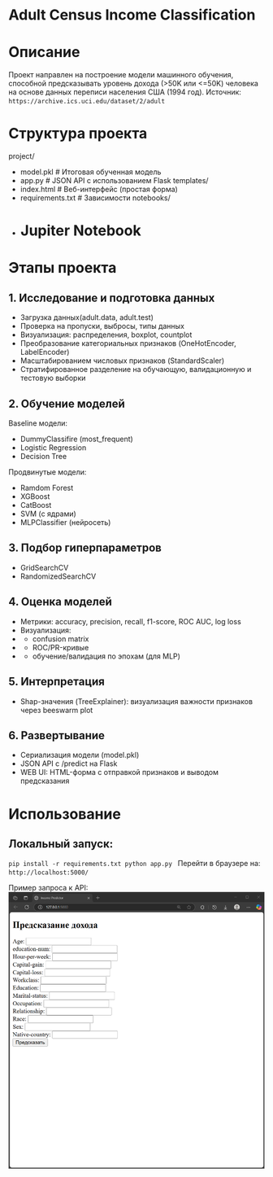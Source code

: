 # Adult Census Income Classification

# Описание
Проект направлен на построение модели машинного обучения, способной предсказывать уровень дохода (>50K или <=50K) человека на основе данных переписи населения США (1994 год).
Источник: `https://archive.ics.uci.edu/dataset/2/adult`

# Структура проекта
project/
- model.pkl # Итоговая обученная модель
- app.py # JSON API с использованием Flask
templates/
- index.html # Веб-интерфейс (простая форма)
- requirements.txt # Зависимости
notebooks/
- # Jupiter Notebook

# Этапы проекта
## 1. Исследование и подготовка данных
- Загрузка данных(adult.data, adult.test)
- Проверка на пропуски, выбросы, типы данных
- Визуализация: распределения, boxplot, countplot
- Преобразование категориальных признаков (OneHotEncoder, LabelEncoder)
- Масштабированием числовых признаков (StandardScaler)
- Стратифированное разделение на обучающую, валидационную и тестовую выборки

## 2. Обучение моделей
Baseline модели:
- DummyClassifire (most_frequent)
- Logistic Regression
- Decision Tree

Продвинутые модели:
- Ramdom Forest
- XGBoost
- CatBoost
- SVM (с ядрами)
- MLPClassifier (нейросеть)

## 3. Подбор гиперпараметров
- GridSearchCV
- RandomizedSearchCV

## 4. Оценка моделей
- Метрики: accuracy, precision, recall, f1-score, ROC AUC, log loss
- Визуализация:
- - confusion matrix
- - ROC/PR-кривые
- - обучение/валидация по эпохам (для MLP)

## 5. Интерпретация
- Shap-значения (TreeExplainer): визуализация важности признаков через beeswarm plot

## 6. Развертывание
- Сериализация модели (model.pkl)
- JSON API с /predict на Flask
- WEB UI: HTML-форма с отправкой признаков и выводом предсказания

# Использование
## Локальный запуск:
`pip install -r requirements.txt
python app.py
`
Перейти в браузере на: `http://localhost:5000/`

Пример запроса к API:
![Запрос](app.png)

